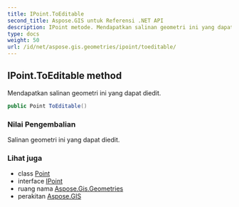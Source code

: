 ```yaml
---
title: IPoint.ToEditable
second_title: Aspose.GIS untuk Referensi .NET API
description: IPoint metode. Mendapatkan salinan geometri ini yang dapat diedit.
type: docs
weight: 50
url: /id/net/aspose.gis.geometries/ipoint/toeditable/
---
```

## IPoint.ToEditable method

Mendapatkan salinan geometri ini yang dapat diedit.

```csharp
public Point ToEditable()
```

### Nilai Pengembalian

Salinan geometri ini yang dapat diedit.

### Lihat juga

* class [Point](../../point/)
* interface [IPoint](../)
* ruang nama [Aspose.Gis.Geometries](../../ipoint/)
* perakitan [Aspose.GIS](../../../)


